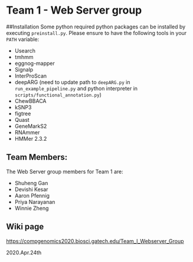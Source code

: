 # Team 1 - Web Server group
##Installation
Some python required python packages can be installed by executing `preinstall.py`.
Please ensure to have the following tools in your `PATH` variable:
  * Usearch
  * tmhmm
  * eggnog-mapper
  * Signalp
  * InterProScan
  * deepARG (need to update path to `deepARG.py` in `run_example_pipeline.py` and python interpreter in `scripts/functional_annotation.py`)
  * ChewBBACA
  * kSNP3
  * figtree
  * Quast
  * GeneMarkS2
  * RNAmmer
  * HMMer 2.3.2  

## Team Members:
The Web Server group members for Team 1 are: 
  * Shuheng Gan
  * Devishi Kesar
  * Aaron Pfennig
  * Priya Narayanan
  * Winnie Zheng  
 

## Wiki page  
https://compgenomics2020.biosci.gatech.edu/Team_I_Webserver_Group  
  
2020.Apr.24th
